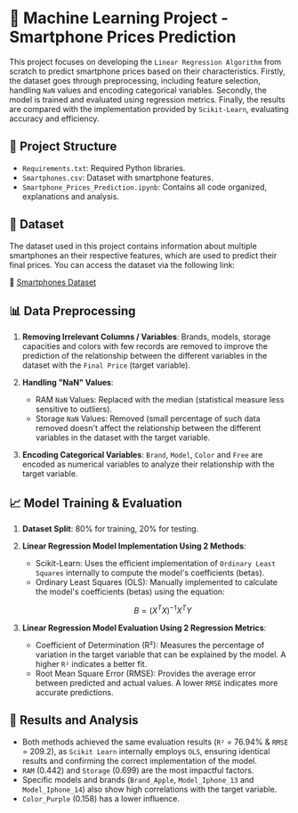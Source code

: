 # 📌 Machine Learning Project - Smartphone Prices Prediction

This project focuses on developing the `Linear Regression Algorithm` from scratch to predict smartphone prices based on their characteristics.
Firstly, the dataset goes through preprocessing, including feature selection, handling `NaN` values and encoding categorical variables.
Secondly, the model is trained and evaluated using regression metrics.
Finally, the results are compared with the implementation provided by `Scikit-Learn`, evaluating accuracy and efficiency.

## 📂 Project Structure

- `Requirements.txt`: Required Python libraries.
- `Smartphones.csv`: Dataset with smartphone features.
- `Smartphone_Prices_Prediction.ipynb`: Contains all code organized, explanations and analysis.

## 📖 Dataset

The dataset used in this project contains information about multiple smartphones an their respective features, which are used to predict their final prices. You can access the dataset via the following link:

🔗 [Smartphones Dataset](https://raw.githubusercontent.com/PabloMartinTejedor/Linear-Regression-Algorithm-Machine-Learning/refs/heads/main/Smartphones.csv)

## 📊 Data Preprocessing

1. **Removing Irrelevant Columns / Variables**: Brands, models, storage capacities and colors with few records are removed to improve the prediction of the relationship between the different variables in the dataset with the `Final Price` (target variable).

2. **Handling "NaN" Values**:

   - RAM `NaN` Values: Replaced with the median (statistical measure less sensitive to outliers).
   - Storage `NaN` Values: Removed (small percentage of such data removed doesn't affect the relationship between the different variables in the dataset with the target variable.

3. **Encoding Categorical Variables**:  `Brand`, `Model`, `Color` and `Free` are encoded as numerical variables to analyze their relationship with the target variable.

## 📈 Model Training & Evaluation

1. **Dataset Split**: 80% for training, 20% for testing.

2. **Linear Regression Model Implementation Using 2 Methods**:

   - Scikit-Learn: Uses the efficient implementation of `Ordinary Least Squares` internally to compute the model's coefficients (betas).
   - Ordinary Least Squares (OLS): Manually implemented to calculate the model's coefficients (betas) using the equation: 
      ```math
      B = (X^T  X)^{-1} X^T Y
      ```

3. **Linear Regression Model Evaluation Using 2 Regression Metrics**:

   - Coefficient of Determination (R²): Measures the percentage of variation in the target variable that can be explained by the model. A higher `R²` indicates a better fit.
   - Root Mean Square Error (RMSE): Provides the average error between predicted and actual values. A lower `RMSE` indicates more accurate predictions.

## 🧮 Results and Analysis 

- Both methods achieved the same evaluation results (`R²` = 76.94% & `RMSE` = 209.2), as `Scikit Learn` internally employs `OLS`, ensuring identical results and confirming the correct implementation of the model.
- `RAM` (0.442) and `Storage` (0.699) are the most impactful factors.
- Specific models and brands (`Brand_Apple`, `Model_Iphone_13` and `Model_Iphone_14`) also show high correlations with the target variable.
-  `Color_Purple` (0.158) has a lower influence. 
